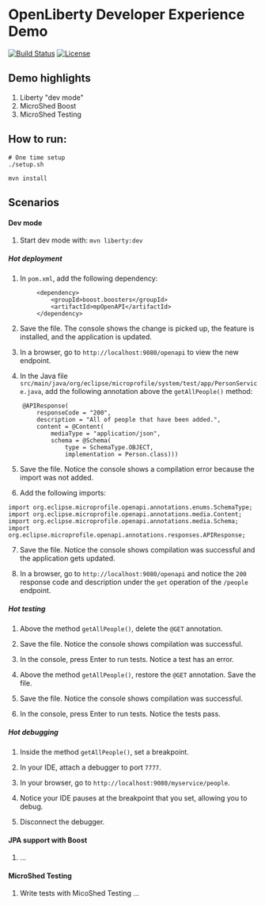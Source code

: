 # OpenLiberty Developer Experience Demo

[![Build Status](https://travis-ci.org/OpenLiberty/demo-devex.svg?branch=master)](https://travis-ci.org/OpenLiberty/demo-devex)
[![License](https://img.shields.io/badge/License-ASL%202.0-green.svg)](https://opensource.org/licenses/Apache-2.0)

## Demo highlights

1. Liberty "dev mode"
1. MicroShed Boost
1. MicroShed Testing

## How to run:

```
# One time setup
./setup.sh

mvn install
```

## Scenarios

#### Dev mode

1. Start dev mode with:
`mvn liberty:dev`

##### Hot deployment

1. In `pom.xml`, add the following dependency:
```
        <dependency>
            <groupId>boost.boosters</groupId>
            <artifactId>mpOpenAPI</artifactId>
        </dependency>
```

2. Save the file. The console shows the change is picked up, the feature is installed, and the application is updated.

3. In a browser, go to `http://localhost:9080/openapi` to view the new endpoint.

4. In the Java file `src/main/java/org/eclipse/microprofile/system/test/app/PersonService.java`, add the following annotation above the `getAllPeople()` method:
```
    @APIResponse(
        responseCode = "200",
        description = "All of people that have been added.",
        content = @Content(
            mediaType = "application/json",
            schema = @Schema(
                type = SchemaType.OBJECT,
                implementation = Person.class)))
```

5. Save the file.  Notice the console shows a compilation error because the import was not added.

6. Add the following imports:
```
import org.eclipse.microprofile.openapi.annotations.enums.SchemaType;
import org.eclipse.microprofile.openapi.annotations.media.Content;
import org.eclipse.microprofile.openapi.annotations.media.Schema;
import org.eclipse.microprofile.openapi.annotations.responses.APIResponse;
```

7. Save the file. Notice the console shows compilation was successful and the application gets updated.

8. In a browser, go to `http://localhost:9080/openapi` and notice the `200` response code and description under the `get` operation of the `/people` endpoint.

##### Hot testing

1. Above the method `getAllPeople()`, delete the `@GET` annotation.  

2. Save the file. Notice the console shows compilation was successful.

3. In the console, press Enter to run tests.  Notice a test has an error.

4. Above the method `getAllPeople()`, restore the `@GET` annotation.  Save the file.

5. Save the file. Notice the console shows compilation was successful.

6. In the console, press Enter to run tests.  Notice the tests pass.

##### Hot debugging

1. Inside the method `getAllPeople()`, set a breakpoint.

2. In your IDE, attach a debugger to port `7777`.

3. In your browser, go to `http://localhost:9080/myservice/people`.

4. Notice your IDE pauses at the breakpoint that you set, allowing you to debug.

5. Disconnect the debugger.

#### JPA support with Boost

1. ...

#### MicroShed Testing

1. Write tests with MicoShed Testing ...
